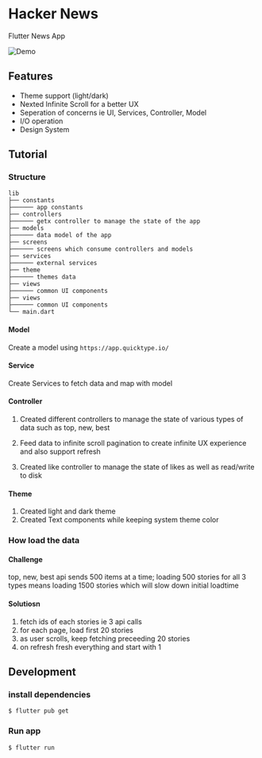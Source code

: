 # Hacker News

Flutter News App

![Demo](hnapp_demo.gif)

## Features

- Theme support (light/dark)
- Nexted Infinite Scroll for a better UX
- Seperation of concerns ie UI, Services, Controller, Model
- I/O operation
- Design System

## Tutorial

### Structure

```
lib
├── constants
├────── app constants
├── controllers
├────── getx controller to manage the state of the app
├── models
├────── data model of the app
├── screens
├────── screens which consume controllers and models
├── services
├────── external services
├── theme
├────── themes data
├── views
├────── common UI components
├── views
├────── common UI components
└── main.dart
```

#### Model

Create a model using `https://app.quicktype.io/`

#### Service

Create Services to fetch data and map with model

#### Controller

1. Created different controllers to manage the state of various types of data such as top, new, best

2. Feed data to infinite scroll pagination to create infinite UX experience and also support refresh

3. Created like controller to manage the state of likes as well as read/write to disk

#### Theme

1. Created light and dark theme
2. Created Text components while keeping system theme color

### How load the data

#### Challenge

top, new, best api sends 500 items at a time; loading 500 stories for all 3 types means loading 1500 stories which will slow down initial loadtime

#### Solutiosn

1. fetch ids of each stories ie 3 api calls
2. for each page, load first 20 stories
3. as user scrolls, keep fetching preceeding 20 stories
4. on refresh fresh everything and start with 1

## Development

### install dependencies

```code
$ flutter pub get
```

### Run app

```code
$ flutter run
```
